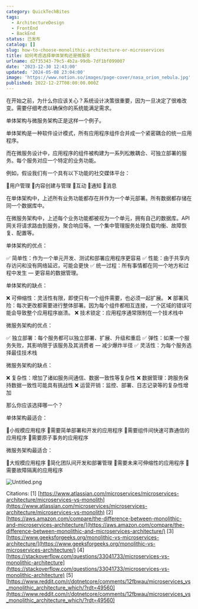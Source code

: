 ```yaml
---
category: QuickTechBites
tags:
  - ArchitectureDesign
  - FrontEnd
  - BackEnd
status: 已发布
catalog: []
slug: how-to-choose-monolithic-architecture-or-microservices
title: 如何考虑选择单体架构还是微服务
urlname: d2f35343-79c5-4b2a-99db-7df1bf099007
date: '2023-12-30 12:43:00'
updated: '2024-05-08 23:04:00'
image: 'https://www.notion.so/images/page-cover/nasa_orion_nebula.jpg'
published: 2022-12-27T08:00:00.000Z
---
```


在开始之前，为什么你应该关心？系统设计决策很重要，因为一旦决定了很难改变。需要仔细考虑以确保你的系统能满足需求。


单体架构与微服务架构正是这样一个例子。


单体架构是一种软件设计模式，所有应用程序组件合并成一个紧密耦合的统一应用程序。


而在微服务设计中，应用程序的组件被构建为一系列松散耦合、可独立部署的服务。每个服务对应一个特定的业务功能。


例如，假设我们有一个具有以下功能的社交媒体平台：


🔸用户管理
🔸内容创建与管理
🔸互动
🔸通知
🔸消息


在单体架构中，上述所有业务功能都存在并作为一个单元部署。所有数据都存储在同一个数据库中。


在微服务架构中，上述每个业务功能都被视为一个单元，拥有自己的数据库。API 网关将请求路由到服务，聚合响应等。一个集中管理服务处理负载均衡、故障恢复、配置等。


单体架构的优点：


✅ 简单性：作为一个单元开发、测试和部署应用程序更容易
✅ 性能：由于共享内存访问和没有网络延迟，可能会更快
✅ 统一过程：所有事情都在同一个地方和过程中发生 — 更容易的数据管理。


单体架构的缺点：


❌ 可伸缩性：灵活性有限，即使只有一个组件需要，也必须一起扩展。
❌ 部署风险：每次更改都需要进行整体部署。因为每个组件都相互连接，一个区域的错误可能会导致整个应用程序崩溃。
❌ 技术锁定：应用程序通常限制在一个技术栈中


微服务架构的优点：


✅ 独立部署：每个服务都可以独立部署、扩展、升级和重启
✅ 弹性：如果一个服务失败，其影响限于该服务及其消费者 — 减少爆炸半径
✅ 灵活性：为每个服务选择最佳技术栈


微服务架构的缺点：


❌ 复杂性：增加了诸如服务间通信、数据一致性等复杂性
❌ 数据管理：跨服务保持数据一致性可能具有挑战性
❌ 运营开销：监控、部署、日志记录等的复杂性增加


那么你应该选择哪一个？


单体架构最适合：


🔹小规模应用程序
🔹需要简单部署和开发的应用程序
🔹需要组件间快速可靠通信的应用程序
🔹需要原子事务的应用程序


微服务架构最适合：


🔸大规模应用程序
🔸简化团队间开发和部署管理
🔸需要未来可伸缩性的应用程序
🔸需要故障隔离的应用程序


![Untitled.png](https://prod-files-secure.s3.us-west-2.amazonaws.com/5d24fe63-e567-4804-86f9-9fdc62e13082/8d149051-cc00-4198-a3d7-e00805eb8f9e/Untitled.png?X-Amz-Algorithm=AWS4-HMAC-SHA256&X-Amz-Content-Sha256=UNSIGNED-PAYLOAD&X-Amz-Credential=ASIAZI2LB466QUWZ5MQK%2F20250214%2Fus-west-2%2Fs3%2Faws4_request&X-Amz-Date=20250214T213305Z&X-Amz-Expires=3600&X-Amz-Security-Token=IQoJb3JpZ2luX2VjEA0aCXVzLXdlc3QtMiJIMEYCIQDD3lmEguLzpxyPw1xY65%2BKyZWbmNeMpcWDb6im6wcaSQIhAISDRB7a%2F8a3SLPv8iqoTp%2F6WYOeVoKTwbLntXsx4KviKv8DCDYQABoMNjM3NDIzMTgzODA1IgySporgZLq29sFulisq3AMC%2BrzR1pEIghMHtRFBHPPsbxOb%2BEJRBaAXz1%2F7hYee2C32xmLi4qa%2BMtTrsYGM4InG6AfhSbY05YfplfH975bvPQ3RM6b3lyvWcg23GITBQfpXAbXLCVtCHyDhQHcVsOIpm9Lk84iM79m4r2c%2BPSgMAiEzja%2F5DDyHBipI3KYNubiAx5fMula86nmsRJ2TCvGTY4e9DHWe%2FEyV%2FAvaTA%2F%2BzjJAsNedneGyQJD00fkXT9JAZx0xlgImT7T%2BHIB9c%2FmVp0w2iw%2BsKnGE6fW54IbexgtGky8b%2F8YRQ00Urp2kLbeqm1CK5rwIl57qs9clqLiT%2FhCRDsQI1VgCwCxzrfWD4ljSsfM%2F5wNn%2FchwiIe9PvACazg19lu8h4D4WozARDUwPuBBKif5G0DsqdpLXf3pAUTvrnl4wtUJ6BQqVUZp%2BIr8ogncFPzXpMJOasTOL%2FY6WWLRYijjM4KhHroeW2tL9Eq9Iu8Vmjfq2%2BS0Do%2Btg2kVozBcSg1z7FL65q7cqmeRXUP%2BDL9%2BeG752RSMLgywVc%2B36sOpnjK1a0Sf6ykFSTjIbo9PPpdZv9BKyAsFL35asckZT7%2FRkHCys0diGQ5le25dupnE90AkUSgaeBMcnwngv5DUixjEcvKfozCh1L69BjqkAQivFIu53aNDbfChFJVgNqeHVgfsfSyOweml1AQGdj7j%2Be0soavaRWo0t8UQ5r0mpNJdCJnJY62dc9KgTSpKqkBaLQME6JcEW1T%2BDFrjG9FB2vn%2FAxd9KpDRfbKpw8kiXG7wnAKY4wBnEFQCd3hEl1u6135Ha4cutyDvGR6W7XiecsSP6ct7VeErqBv4sE15zg2bkbTTd0%2Bsm7f9gRwM8099Zgfg&X-Amz-Signature=987c7e7490241fdf7091572bbfc2f1f87f10fa21c553bb7a0998548624dd71a7&X-Amz-SignedHeaders=host&x-id=GetObject)


Citations:
[1] [https://www.atlassian.com/microservices/microservices-architecture/microservices-vs-monolith](https://www.atlassian.com/microservices/microservices-architecture/microservices-vs-monolith)
[2] [https://aws.amazon.com/compare/the-difference-between-monolithic-and-microservices-architecture/](https://aws.amazon.com/compare/the-difference-between-monolithic-and-microservices-architecture/)
[3] [https://www.geeksforgeeks.org/monolithic-vs-microservices-architecture/](https://www.geeksforgeeks.org/monolithic-vs-microservices-architecture/)
[4] [https://stackoverflow.com/questions/33041733/microservices-vs-monolithic-architecture](https://stackoverflow.com/questions/33041733/microservices-vs-monolithic-architecture)
[5] [https://www.reddit.com/r/dotnetcore/comments/12fbwau/microservices_vs_monolithic_architecture_which/?rdt=49560](https://www.reddit.com/r/dotnetcore/comments/12fbwau/microservices_vs_monolithic_architecture_which/?rdt=49560)

